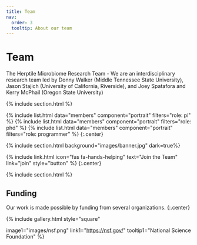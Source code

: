 ```yaml
---
title: Team
nav:
  order: 3
  tooltip: About our team
---
```


# <i class="fas fa-users"></i>Team

The Herptile Microbiome Research Team - We are an interdisciplinary research team led by Donny Walker (Middle Tennessee State University), Jason Stajich (University of California, Riverside), and Joey Spatafora and Kerry McPhail (Oregon State University)

{% include section.html %}

{%
  include list.html
  data="members"
  component="portrait"
  filters="role: pi"
%}
{%
  include list.html
  data="members"
  component="portrait"
  filters="role: phd"
%}
{%
  include list.html
  data="members"
  component="portrait"
  filters="role: programmer"
%}
{:.center}

{% include section.html background="images/banner.jpg" dark=true%}

{%
  include link.html
  icon="fas fa-hands-helping"
  text="Join the Team"
  link="join"
  style="button"
%}
{:.center}

{% include section.html %}

## Funding

Our work is made possible by funding from several organizations.
{:.center}

{%
  include gallery.html
  style="square"

  image1="images/nsf.png"
  link1="https://nsf.gov/"
  tooltip1="National Science Foundation"
%}
